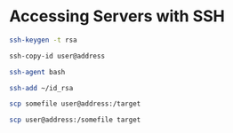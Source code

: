 # Accessing Servers with SSH

```sh
ssh-keygen -t rsa

ssh-copy-id user@address

ssh-agent bash

ssh-add ~/id_rsa

scp somefile user@address:/target

scp user@address:/somefile target
```
